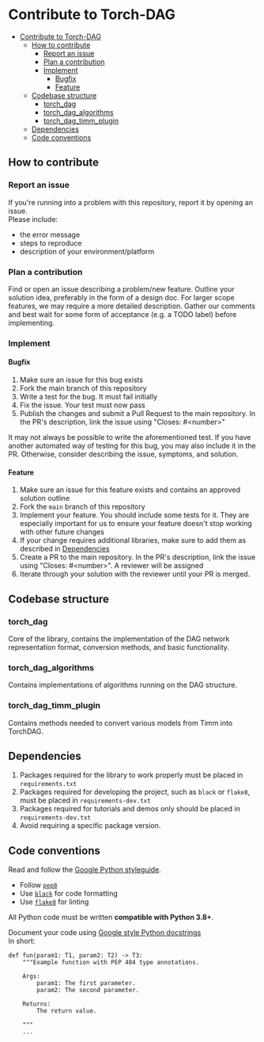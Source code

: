 # Contribute to Torch-DAG

- [Contribute to Torch-DAG](#contribute-to-torch-dag)
  - [How to contribute](#how-to-contribute)
    - [Report an issue](#report-an-issue)
    - [Plan a contribution](#plan-a-contribution)
    - [Implement](#implement)
      - [Bugfix](#bugfix)
      - [Feature](#feature)
  - [Codebase structure](#codebase-structure)
    - [torch\_dag](#torch_dag)
    - [torch\_dag\_algorithms](#torch_dag_algorithms)
    - [torch\_dag\_timm\_plugin](#torch_dag_timm_plugin)
  - [Dependencies](#dependencies)
  - [Code conventions](#code-conventions)

## How to contribute

### Report an issue

If you're running into a problem with this repository, report it by opening an issue.  
Please include:

- the error message
- steps to reproduce
- description of your environment/platform

### Plan a contribution

Find or open an issue describing a problem/new feature. Outline your solution idea, preferably in the form of a design doc. For larger scope features, we may require a more detailed description. Gather our comments and best wait for some form of acceptance (e.g. a TODO label) before implementing.

### Implement

#### Bugfix

1. Make sure an issue for this bug exists
2. Fork the main branch of this repository
3. Write a test for the bug. It must fail initially
4. Fix the issue. Your test must now pass
5. Publish the changes and submit a Pull Request to the main repository. In the PR's description, link the issue using "Closes: #\<number\>"

It may not always be possible to write the aforementioned test. If you have another automated way of testing for this bug, you may also include it in the PR. Otherwise, consider describing the issue, symptoms, and solution.

#### Feature

1. Make sure an issue for this feature exists and contains an approved solution outline
2. Fork the `main` branch of this repository
3. Implement your feature. You should include some tests for it. They are especially important for us to ensure your feature doesn't stop working with other future changes
4. If your change requires additional libraries, make sure to add them as described in [Dependencies](#dependencies)
5. Create a PR to the main repository. In the PR's description, link the issue using "Closes: #\<number\>". A reviewer will be assigned
6. Iterate through your solution with the reviewer until your PR is merged.

## Codebase structure

### torch_dag

Core of the library, contains the implementation of the DAG network representation format, conversion methods, and basic functionality.

### torch_dag_algorithms

Contains implementations of algorithms running on the DAG structure.

### torch_dag_timm_plugin

Contains methods needed to convert various models from Timm into TorchDAG.

## Dependencies

1. Packages required for the library to work properly must be placed in `requirements.txt`
2. Packages required for developing the project, such as `black` or `flake8`, must be placed in `requirements-dev.txt`
3. Packages required for tutorials and demos only should be placed in `requirements-dev.txt`
4. Avoid requiring a specific package version.

## Code conventions

Read and follow the [Google Python styleguide](https://google.github.io/styleguide/pyguide.html).  

- Follow [`pep8`](https://www.python.org/dev/peps/pep-0008)
- Use [`black`](https://github.com/ambv/black) for code
formatting  
- Use [`flake8`](http://flake8.pycqa.org/en/latest/) for linting

All Python code must be written **compatible with Python 3.8+**.

Document your code using [Google style Python docstrings](https://sphinxcontrib-napoleon.readthedocs.io/en/latest/example_google.html)  
In short:

```python3
def fun(param1: T1, param2: T2) -> T3:
    """Example function with PEP 484 type annotations.

    Args:
        param1: The first parameter.
        param2: The second parameter.

    Returns:
        The return value.

    """
    ...
```
